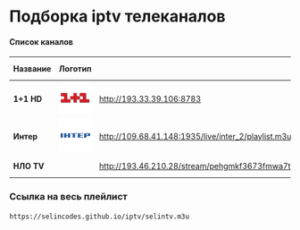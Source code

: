 # Подборка iptv телеканалов
#### Список каналов

| Название  | Логотип  | Ссылка на поток | tvg-id | Дата проверки  |
|---|---|---|---|---|
| **1+1 HD** | ![1plus1](iptv/logo/1plus1.jpg) | http://193.33.39.106:8783 | 1plus1 | 16.01.2020 |
| **Интер** | ![inter-ua](iptv/logo/inter-ua.jpg) | http://109.68.41.148:1935/live/inter_2/playlist.m3u8 | inter-ua | 16.01.2020 |
| **НЛО TV** |  | http://193.46.210.28/stream/pehgmkf3673fmwa7tnhu2ufvyusm9skzuvqb8equi4v9zref7n37rypnw3hwesramgu7m4y88zscecjp4ytv4cfm3h9guiiuq38vh7qvjkb47agd66i43id58afhfdmxc9pqw2yr46zn2===.m3u8 | inter-ua | 16.01.2020 |


### Ссылка на весь плейлист
`https://selincodes.github.io/iptv/selintv.m3u`